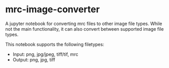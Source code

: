 # mrc-image-converter
A jupyter notebook for converting mrc files to other image file types. While not the main functionality, it can also convert between supported image file types.

This notebook supports the following filetypes:
  - Input: png, jpg/jpeg, tiff/tif, mrc
  - Output: png, jpg, tiff
